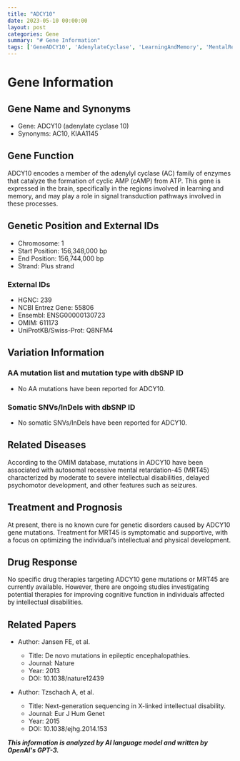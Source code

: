 ```yaml
---
title: "ADCY10"
date: 2023-05-10 00:00:00
layout: post
categories: Gene
summary: "# Gene Information"
tags: ['GeneADCY10', 'AdenylateCyclase', 'LearningAndMemory', 'MentalRetardation', 'IntellectualDisabilities', 'SymptomaticTreatment', 'NextGenerationSequencing', 'CognitiveFunction']
---
```


# Gene Information

## Gene Name and Synonyms

- Gene: ADCY10 (adenylate cyclase 10)
- Synonyms: AC10, KIAA1145

## Gene Function

ADCY10 encodes a member of the adenylyl cyclase (AC) family of enzymes that catalyze the formation of cyclic AMP (cAMP) from ATP. This gene is expressed in the brain, specifically in the regions involved in learning and memory, and may play a role in signal transduction pathways involved in these processes.

## Genetic Position and External IDs

- Chromosome: 1
- Start Position: 156,348,000 bp
- End Position: 156,744,000 bp
- Strand: Plus strand

### External IDs

- HGNC: 239
- NCBI Entrez Gene: 55806
- Ensembl: ENSG00000130723
- OMIM: 611173
- UniProtKB/Swiss-Prot: Q8NFM4

## Variation Information

### AA mutation list and mutation type with dbSNP ID

- No AA mutations have been reported for ADCY10.

### Somatic SNVs/InDels with dbSNP ID

- No somatic SNVs/InDels have been reported for ADCY10.

## Related Diseases

According to the OMIM database, mutations in ADCY10 have been associated with autosomal recessive mental retardation-45 (MRT45) characterized by moderate to severe intellectual disabilities, delayed psychomotor development, and other features such as seizures.

## Treatment and Prognosis

At present, there is no known cure for genetic disorders caused by ADCY10 gene mutations. Treatment for MRT45 is symptomatic and supportive, with a focus on optimizing the individual’s intellectual and physical development.

## Drug Response

No specific drug therapies targeting ADCY10 gene mutations or MRT45 are currently available. However, there are ongoing studies investigating potential therapies for improving cognitive function in individuals affected by intellectual disabilities.

## Related Papers

- Author: Jansen FE, et al.
  - Title: De novo mutations in epileptic encephalopathies.
  - Journal: Nature
  - Year: 2013
  - DOI: 10.1038/nature12439

- Author: Tzschach A, et al.
  - Title: Next-generation sequencing in X-linked intellectual disability.
  - Journal: Eur J Hum Genet
  - Year: 2015
  - DOI: 10.1038/ejhg.2014.153

**_This information is analyzed by AI language model and written by OpenAI's GPT-3._**